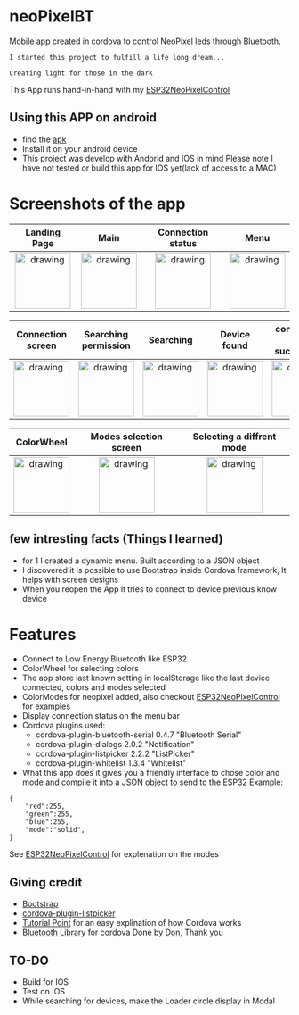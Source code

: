 # neoPixelBT
Mobile app created in cordova to control NeoPixel leds through Bluetooth.

``` I started this project to fulfill a life long dream... ```

``` Creating light for those in the dark ```

This App runs hand-in-hand with my [ESP32NeoPixelControl](https://github.com/sirpauley/ESP32NeoPixelControl)

## Using this APP on android
* find the [apk](/DemoAPK/)
* Install it on your android device
* This project was develop with Andorid and IOS in mind Please note I have not tested or build this app for IOS yet(lack of access to a MAC)

# Screenshots of the app

| Landing Page | Main | Connection status | Menu |
|:-----------:|:-------:|:---------------:|:-----:|
| <img src="readme/1-landing.png" alt="drawing" width="100"/> | <img src="readme/2-main.png" alt="drawing" width="100"/> | <img src="readme/3-mainStatus.png" alt="drawing" width="100"/> | <img src="readme/4-menu.png" alt="drawing" width="100"/> |

| Connection screen | Searching permission | Searching | Device found | connection is successfull | Connected status |
|:-----------------:|:--------------------:|:---------:|:------------:|:------------------------:|:----------------:|
| <img src="readme/5-ConnectionScreen.png" alt="drawing" width="100"/> | <img src="readme/6-ConnectionScreenPermisionWhenSearching.png" alt="drawing" width="100"/> | <img src="readme/loadingDemo.gif" alt="drawing" width="100"/> | <img src="readme/7-DevicesFound.png" alt="drawing" width="100"/> | <img src="readme/8-DeviceConnected.png" alt="drawing" width="100"/> | <img src="readme/9-StatusBarChanged.png" alt="drawing" width="100"/> |

| ColorWheel | Modes selection screen | Selecting a diffrent mode |
|:----------:|:----------------------:|:-------------------------:|
 <img src="readme/10-ColorWheel.png" alt="drawing" width="100"/> | <img src="readme/11-Mode.png" alt="drawing" width="100"/> | <img src="readme/12-ModeMenuOpen.png" alt="drawing" width="100"/> |

## few intresting facts (Things I learned)
* for 1 I created a dynamic menu. Built according to a JSON object
* I discovered it is possible to use Bootstrap inside Cordova framework, It helps with screen designs
* When you reopen the App it tries to connect to device previous know device

# Features
* Connect to Low Energy Bluetooth like ESP32
* ColorWheel for selecting colors
* The app store last known setting in localStorage like the last device connected, colors and modes selected
* ColorModes for neopixel added, also checkout [ESP32NeoPixelControl](https://github.com/sirpauley/ESP32NeoPixelControl) for examples
* Display connection status on the menu bar
* Cordova plugins used:
    * cordova-plugin-bluetooth-serial 0.4.7 "Bluetooth Serial"
    * cordova-plugin-dialogs 2.0.2 "Notification"
    * cordova-plugin-listpicker 2.2.2 "ListPicker"
    * cordova-plugin-whitelist 1.3.4 "Whitelist"
* What this app does it gives you a friendly interface to chose color and mode and compile it into a JSON object to send to the ESP32
Example: 

```
{
    "red":255,
    "green":255,
    "blue":255,
    "mode":"solid",
}
```
See [ESP32NeoPixelControl](https://github.com/sirpauley/ESP32NeoPixelControl) for explenation on the modes

## Giving credit
* [Bootstrap](https://getbootstrap.com/docs/4.0/getting-started/introduction/)
* [cordova-plugin-listpicker](https://github.com/roberthovhannisyan/PhoneGap-Plugin-ListPicker)
* [Tutorial Point](https://www.tutorialspoint.com/cordova/index.htm) for an easy explination of how Cordova works
* [Bluetooth Library](https://github.com/don/BluetoothSerial) for cordova  Done by [Don](https://github.com/don), Thank you 

## TO-DO
* Build for IOS
* Test on IOS
* While searching for devices, make the Loader circle display in Modal

